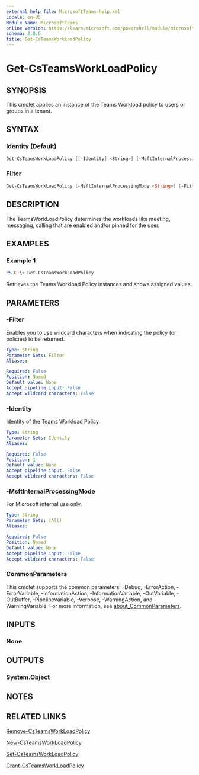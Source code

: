 ```yaml
---
external help file: MicrosoftTeams-help.xml
Locale: en-US
Module Name: MicrosoftTeams
online version: https://learn.microsoft.com/powershell/module/microsoftteams/get-csteamsworkloadpolicy
schema: 2.0.0
title: Get-CsTeamsWorkLoadPolicy
---
```


# Get-CsTeamsWorkLoadPolicy

## SYNOPSIS

This cmdlet applies an instance of the Teams Workload policy to users or groups in a tenant.

## SYNTAX

### Identity (Default)

```powershell
Get-CsTeamsWorkLoadPolicy [[-Identity] <String>] [-MsftInternalProcessingMode <String>] [<CommonParameters>]
```

### Filter

```powershell
Get-CsTeamsWorkLoadPolicy [-MsftInternalProcessingMode <String>] [-Filter <String>] [<CommonParameters>]
```

## DESCRIPTION

The TeamsWorkLoadPolicy determines the workloads like meeting, messaging, calling that are enabled and/or pinned for the user.

## EXAMPLES

### Example 1

```powershell
PS C:\> Get-CsTeamsWorkLoadPolicy
```

Retrieves the Teams Workload Policy instances and shows assigned values.

## PARAMETERS

### -Filter

Enables you to use wildcard characters when indicating the policy (or policies) to be returned.

```yaml
Type: String
Parameter Sets: Filter
Aliases:

Required: False
Position: Named
Default value: None
Accept pipeline input: False
Accept wildcard characters: False
```

### -Identity

Identity of the Teams Workload Policy.

```yaml
Type: String
Parameter Sets: Identity
Aliases:

Required: False
Position: 1
Default value: None
Accept pipeline input: False
Accept wildcard characters: False
```

### -MsftInternalProcessingMode

For Microsoft internal use only.

```yaml
Type: String
Parameter Sets: (All)
Aliases:

Required: False
Position: Named
Default value: None
Accept pipeline input: False
Accept wildcard characters: False
```

### CommonParameters

This cmdlet supports the common parameters: -Debug, -ErrorAction, -ErrorVariable, -InformationAction, -InformationVariable, -OutVariable, -OutBuffer, -PipelineVariable, -Verbose, -WarningAction, and -WarningVariable. For more information, see [about_CommonParameters](http://go.microsoft.com/fwlink/?LinkID=113216).

## INPUTS

### None

## OUTPUTS

### System.Object

## NOTES

## RELATED LINKS

[Remove-CsTeamsWorkLoadPolicy](https://learn.microsoft.com/powershell/module/microsoftteams/remove-csteamsworkloadpolicy)

[New-CsTeamsWorkLoadPolicy](https://learn.microsoft.com/powershell/module/microsoftteams/new-csteamsworkloadpolicy)

[Set-CsTeamsWorkLoadPolicy](https://learn.microsoft.com/powershell/module/microsoftteams/set-csteamsworkloadpolicy)

[Grant-CsTeamsWorkLoadPolicy](https://learn.microsoft.com/powershell/module/microsoftteams/grant-csteamsworkloadpolicy)
